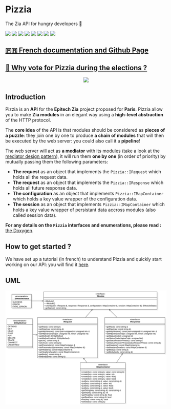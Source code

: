 # Pizzia
The Zia API for hungry developers :pizza:

<a href="https://discord.gg/MBRSuk"><img src="https://img.shields.io/discord/541973907691798538.svg?label=Discord&style=flat"></a>
<a href="https://thomfree.github.io/Pizzia/"><img src="https://img.shields.io/website-up-down-green-red/https/thomfree.github.io/Pizzia/.svg?style=flat"></a>
<a href="https://github.com/ThomFree/Pizzia/issues"><img src="https://img.shields.io/github/issues/thomfree/Pizzia.svg?style=flat"></a>
<a href="https://github.com/ThomFree/Pizzia/pulls"><img src="https://img.shields.io/github/issues-pr/thomfree/pizzia.svg?style=flat"></a>
<img src="https://img.shields.io/github/last-commit/thomfree/pizzia.svg?style=flat">
<a href="https://github.com/ThomFree/Pizzia/releases"><img src="https://img.shields.io/github/tag-date/thomfree/pizzia.svg?label=latest%20version&style=flat"></a>
<a href="https://github.com/ThomFree/Pizzia/releases"><img src="https://img.shields.io/github/languages/code-size/thomfree/pizzia.svg?style=flat"></a>
<a href="https://github.com/ThomFree/Pizzia/releases"><img src="https://img.shields.io/github/downloads/thomfree/pizzia/total.svg?style=flat"></a>

## [🇫🇷 French documentation and Github Page](https://thomfree.github.io/Pizzia/)

## [👑 Why vote for Pizzia during the elections ?](https://thomfree.github.io/Pizzia/faq.html)

<center><img src="https://i.imgur.com/kIxNCUr.png"/></center>

## Introduction
Pizzia is an **API** for the **Epitech Zia** project proposed for **Paris**. Pizzia allow you to make **Zia modules** in an elegant way using a **high-level abstraction** of the HTTP protocol.

The **core idea** of the API is that modules should be considered as **pieces of a puzzle**: they join one by one to produce **a chain of modules** that will then be executed by the web server: you could also call it a **pipeline**!

The web server will act as **a mediator** with its modules (take a look at the [mediator design pattern](https://en.wikipedia.org/wiki/Mediator_pattern)), it will run them **one by one** (in order of priority) by mutually passing them the following parameters:

- **The request** as an object that implements the `Pizzia::IRequest` which holds all the request data.
- **The request** as an object that implements the `Pizzia::IResponse` which holds all future response data.
- **The configuration** as an object that implements `Pizzia::IMapContainer` which holds a key value wrapper of the configuration data.
- **The session** as an object that implements `Pizzia::IMapContainer` which holds a key value wrapper of persistant data accross modules (also called session data).

**For any details on the ```Pizzia``` interfaces and enumerations, please read :** [the Doxygen](https://thomfree.github.io/Pizzia/doxygen/namespacePizzia.html).


## How to get started ?
We have set up a tutorial (in french) to understand Pizzia and quickly start working on our API: you will find it [here](https://thomfree.github.io/Pizzia/start.html).

## UML
<center><img src="docs/UML.svg"></center>
